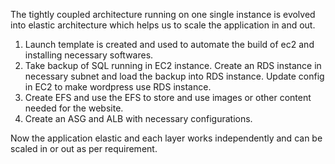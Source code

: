 The tightly coupled architecture running on one single instance is evolved into elastic architecture 
which helps us to scale the application in and out. 

1. Launch template is created and used to automate the build of ec2 and installing necessary softwares. 
2. Take backup of SQL running in EC2 instance. Create an RDS instance in necessary subnet and
    load the backup into RDS instance. Update config in EC2 to make wordpress use RDS instance.
3. Create EFS and use the EFS to store and use images or other content needed for the website. 
4. Create an ASG and ALB with necessary configurations. 

Now the application elastic and each layer works independently and can be scaled in or out as per requirement.
 